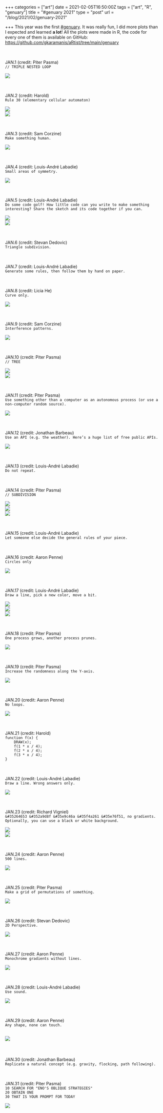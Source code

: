 +++
categories = ["art"]
date = 2021-02-05T16:50:00Z
tags = ["art", "R", "genuary"]
title = "#genuary 2021"
type = "post"
url = "/blog/2021/02/genuary-2021"

+++
This year was the first [#genuary](https://genuary2021.github.io/). It was really fun, I did more plots than I expected and learned **a lot**! All the plots were made in R, the code for every one of them is available on GitHub: https://github.com/gkaramanis/aRtist/tree/main/genuary

&nbsp;&nbsp;  
&nbsp;&nbsp;  
JAN.1 (credit: Piter Pasma)  
`// TRIPLE NESTED LOOP `  

![](2021-1.png)

&nbsp;&nbsp;  
&nbsp;&nbsp;  
JAN.2 (credit: Harold)  
`Rule 30 (elementary cellular automaton)`  

![](2021-2.png)  
![](2021-2b.png)

&nbsp;&nbsp;  
&nbsp;&nbsp;  
JAN.3 (credit: Sam Corzine)  
`Make something human.`  

![](2021-3.png)

&nbsp;&nbsp;  
&nbsp;&nbsp;  
JAN.4 (credit: Louis-André Labadie)  
`Small areas of symmetry.`  

![](2021-4.png)


&nbsp;&nbsp;  
&nbsp;&nbsp;  
JAN.5 (credit: Louis-André Labadie)  
`Do some code golf! How little code can you write to make something interesting? Share the sketch and its code together if you can.`  

![](2021-5a.png)  
![](2021-5b.png)

&nbsp;&nbsp;  
&nbsp;&nbsp;  
JAN.6 (credit: Stevan Dedovic)  
`Triangle subdivision.`  


&nbsp;&nbsp;  
&nbsp;&nbsp;  
JAN.7 (credit: Louis-André Labadie)  
`Generate some rules, then follow them by hand on paper.`  


&nbsp;&nbsp;  
&nbsp;&nbsp;  
JAN.8 (credit: Licia He)  
`Curve only.`  

![](2021-8.png)


&nbsp;&nbsp;  
&nbsp;&nbsp;  
JAN.9 (credit: Sam Corzine)  
`Interference patterns.`  

![](2021-9.png)

&nbsp;&nbsp;  
&nbsp;&nbsp;  
JAN.10 (credit: Piter Pasma)  
`// TREE`  

![](2021-10.png)  
![](2021-10b.png)

&nbsp;&nbsp;  
&nbsp;&nbsp;  
JAN.11 (credit: Piter Pasma)  
`Use something other than a computer as an autonomous process (or use a non-computer random source).`  

![](2021-11.png)

&nbsp;&nbsp;  
&nbsp;&nbsp;  
JAN.12 (credit: Jonathan Barbeau)  
`Use an API (e.g. the weather). Here’s a huge list of free public APIs.`  

![](2021-12.png)

&nbsp;&nbsp;  
&nbsp;&nbsp;  
JAN.13 (credit: Louis-André Labadie)  
`Do not repeat.`  


&nbsp;&nbsp;  
&nbsp;&nbsp;  
JAN.14 (credit: Piter Pasma)  
`// SUBDIVISION`  

![](2021-14-328.png)  
![](2021-14-386.png)  
![](2021-14-827.png)

&nbsp;&nbsp;  
&nbsp;&nbsp;  
JAN.15 (credit: Louis-André Labadie)  
`Let someone else decide the general rules of your piece.`  


&nbsp;&nbsp;  
&nbsp;&nbsp;  
JAN.16 (credit: Aaron Penne)  
`Circles only`  

![](2021-16.png)

&nbsp;&nbsp;  
&nbsp;&nbsp;  
JAN.17 (credit: Louis-André Labadie)  
`Draw a line, pick a new color, move a bit.`  

![](2021-17-27608.png)  
![](2021-17-47352.png)  
![](2021-17-99101.png)

&nbsp;&nbsp;  
&nbsp;&nbsp;  
JAN.18 (credit: Piter Pasma)  
`One process grows, another process prunes.`  

![](2021-18.png)

&nbsp;&nbsp;  
&nbsp;&nbsp;  
JAN.19 (credit: Piter Pasma)  
`Increase the randomness along the Y-axis.`  

![](2021-19.png)

&nbsp;&nbsp;  
&nbsp;&nbsp;  
JAN.20 (credit: Aaron Penne)  
`No loops.`  

![](2021-20.png)

&nbsp;&nbsp;  
&nbsp;&nbsp;  
JAN.21 (credit: Harold)  
`function f(x) { `  
`    DRAW(x);`  
`    f(1 * x / 4);`  
`    f(2 * x / 4);`  
`    f(3 * x / 4);`  
`}`

&nbsp;&nbsp;  
&nbsp;&nbsp;  
JAN.22 (credit: Louis-André Labadie)  
`Draw a line. Wrong answers only.`  

![](2021-22.png)

&nbsp;&nbsp;  
&nbsp;&nbsp;  
JAN.23 (credit: Richard Vigniel)  
`&#35264653 &#352a9d8f &#35e9c46a &#35f4a261 &#35e76f51, no gradients.`  
`Optionally, you can use a black or white background.`  

![](2021-23b.png)  
![](2021-23e.png)

&nbsp;&nbsp;  
&nbsp;&nbsp;  
JAN.24 (credit: Aaron Penne)  
`500 lines.`  

![](2021-24.png)

&nbsp;&nbsp;  
&nbsp;&nbsp;  
JAN.25 (credit: Piter Pasma)  
`Make a grid of permutations of something.`  

![](2021-25.png)

&nbsp;&nbsp;  
&nbsp;&nbsp;  
JAN.26 (credit: Stevan Dedovic)  
`2D Perspective.`  

![](2021-26.png)

&nbsp;&nbsp;  
&nbsp;&nbsp;  
JAN.27 (credit: Aaron Penne)  
`Monochrome gradients without lines.`  

![](2021-27.png)

&nbsp;&nbsp;  
&nbsp;&nbsp;  
JAN.28 (credit: Louis-André Labadie)  
`Use sound.`  

![](2021-28.png)

&nbsp;&nbsp;  
&nbsp;&nbsp;  
JAN.29 (credit: Aaron Penne)  
`Any shape, none can touch.`  

![](2021-29.png)
---
&nbsp;&nbsp;  
&nbsp;&nbsp;  
JAN.30 (credit: Jonathan Barbeau)  
`Replicate a natural concept (e.g. gravity, flocking, path following).`  


&nbsp;&nbsp;  
&nbsp;&nbsp;  
JAN.31 (credit: Piter Pasma)  
`10 SEARCH FOR "ENO'S OBLIQUE STRATEGIES"`  
`20 OBTAIN ONE`  
`30 THAT IS YOUR PROMPT FOR TODAY`  

![](2021-31.png)

